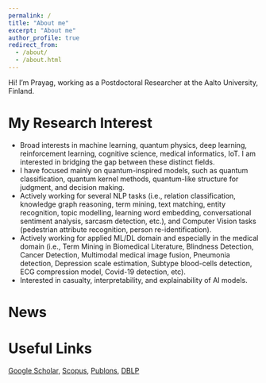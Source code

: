 ```yaml
---
permalink: /
title: "About me"
excerpt: "About me"
author_profile: true
redirect_from: 
  - /about/
  - /about.html
---
```


Hi! I’m Prayag, working as a Postdoctoral Researcher at the Aalto University, Finland.

My Research Interest
======
* Broad interests in machine learning, quantum physics, deep learning, reinforcement learning, cognitive science, medical informatics, IoT. I am interested in bridging the gap between these distinct fields.
* I have focused mainly on quantum-inspired models, such as quantum classification, quantum kernel methods, quantum-like structure for judgment, and decision making.
* Actively working for several NLP tasks (i.e., relation classification, knowledge graph reasoning, term mining, text matching, entity recognition, topic modelling,  learning word embedding, conversational sentiment analysis, sarcasm detection, etc.), and Computer Vision tasks (pedestrian attribute recognition, person re-identification).
* Actively working for applied ML/DL domain and especially in the medical domain (i.e., Term Mining in Biomedical Literature, Blindness Detection, Cancer Detection, Multimodal medical image fusion, Pneumonia detection, Depression scale estimation, Subtype blood-cells detection, ECG compression model, Covid-19 detection, etc).
* Interested in casualty, interpretability, and explainability of AI models.



News
======



Useful Links
======

[Google Scholar](https://scholar.google.it/citations?hl=en&user=sDnmJ_YAAAAJ&view_op=list_works&sortby=pubdate), [Scopus](https://www.scopus.com/authid/detail.uri?authorId=57193601962), [Publons](https://publons.com/researcher/2062944/prayag-tiwari/), [DBLP](https://dblp.org/pid/198/3643.html)
